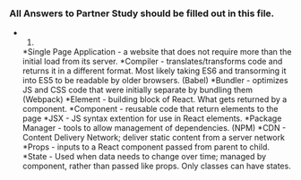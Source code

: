 ### All Answers to Partner Study should be filled out in this file.
 * 1. 
    *Single Page Application - a website that does not require more than the initial load from its server.
    *Compiler - translates/transforms code and returns it in a different format. Most likely taking ES6 and transorming it into ES5 to be readable by older browsers. (Babel)
    *Bundler - optimizes JS and CSS code that were initially separate by bundling them (Webpack)
    *Element - building block of React. What gets returned by a component.
    *Component - reusable code that return elements to the page
    *JSX - JS syntax extention for use in React elements.
    *Package Manager - tools to allow management of dependencies. (NPM)
    *CDN - Content Delivery Network; deliver static content from a server network
    *Props - inputs to a React component passed from parent to child.
    *State - Used when data needs to change over time; managed by component, rather than passed like props. Only classes can have states.